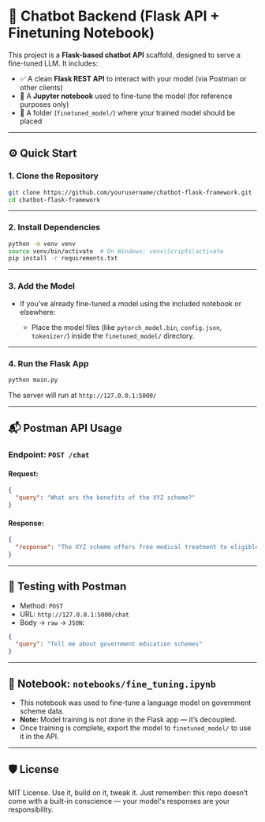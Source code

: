 # 🤖 Chatbot Backend (Flask API + Finetuning Notebook)

This project is a **Flask-based chatbot API** scaffold, designed to serve a fine-tuned LLM. It includes:

* ✅ A clean **Flask REST API** to interact with your model (via Postman or other clients)
* 🧠 A **Jupyter notebook** used to fine-tune the model (for reference purposes only)
* 🧳 A folder (`finetuned_model/`) where your trained model should be placed

---

## ⚙️ Quick Start

### 1. Clone the Repository

```bash
git clone https://github.com/yourusername/chatbot-flask-framework.git
cd chatbot-flask-framework
```

---

### 2. Install Dependencies

```bash
python -m venv venv
source venv/bin/activate  # On Windows: venv\Scripts\activate
pip install -r requirements.txt
```

---

### 3. Add the Model

* If you’ve already fine-tuned a model using the included notebook or elsewhere:

  * Place the model files (like `pytorch_model.bin`, `config.json`, `tokenizer/`) inside the `finetuned_model/` directory.

---

### 4. Run the Flask App

```bash
python main.py
```

The server will run at `http://127.0.0.1:5000/`

---

## 📬 Postman API Usage

### Endpoint: `POST /chat`

#### Request:

```json
{
  "query": "What are the benefits of the XYZ scheme?"
}
```

#### Response:

```json
{
  "response": "The XYZ scheme offers free medical treatment to eligible citizens..."
}
```

---

## 🧪 Testing with Postman

* Method: `POST`
* URL: `http://127.0.0.1:5000/chat`
* Body → `raw` → `JSON`:

```json
{
  "query": "Tell me about government education schemes"
}
```

---

## 🧠 Notebook: `notebooks/fine_tuning.ipynb`

* This notebook was used to fine-tune a language model on government scheme data.
* **Note:** Model training is not done in the Flask app — it’s decoupled.
* Once training is complete, export the model to `finetuned_model/` to use it in the API.

---

## 🛡️ License

MIT License. Use it, build on it, tweak it. Just remember: this repo doesn’t come with a built-in conscience — your model's responses are your responsibility.
